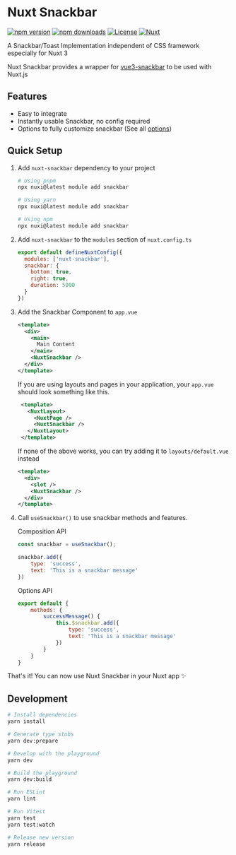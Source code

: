 # Nuxt Snackbar

[![npm version][npm-version-src]][npm-version-href]
[![npm downloads][npm-downloads-src]][npm-downloads-href]
[![License][license-src]][license-href]
[![Nuxt][nuxt-src]][nuxt-href]

A Snackbar/Toast Implementation independent of CSS framework especially for Nuxt 3

Nuxt Snackbar provides a wrapper for [vue3-snackbar](https://github.com/craigrileyuk/vue3-snackbar) to be used with Nuxt.js

<!-- - [📖 &nbsp;Documentation](https://example.com) -->

## Features
- Easy to integrate
- Instantly usable Snackbar, no config required
- Options to fully customize snackbar (See all [options](https://github.com/craigrileyuk/vue3-snackbar#props))

## Quick Setup

1. Add `nuxt-snackbar` dependency to your project

    ```bash
    # Using pnpm
    npx nuxi@latest module add snackbar

    # Using yarn
    npx nuxi@latest module add snackbar

    # Using npm
    npx nuxi@latest module add snackbar
    ```

2. Add `nuxt-snackbar` to the `modules` section of `nuxt.config.ts`

    ```js
    export default defineNuxtConfig({
      modules: ['nuxt-snackbar'],
      snackbar: {
        bottom: true,
        right: true,
        duration: 5000
      }
    })
    ```

3. Add the Snackbar Component to `app.vue`

    ```xml
    <template>
      <div>
        <main>
          Main Content
        </main>
        <NuxtSnackbar />
      </div>
    </template>
    ```

   If you are using layouts and pages in your application, your `app.vue` should look something like this.

   ```xml
    <template>
      <NuxtLayout>
        <NuxtPage />
        <NuxtSnackbar />
      </NuxtLayout>
    </template>
   ```
   
   If none of the above works, you can try adding it to `layouts/default.vue` instead
   
    ```xml
    <template>
      <div>
        <slot />
        <NuxtSnackbar />
      </div>
    </template>
    ```

5. Call `useSnackbar()` to use snackbar methods and features.

    Composition API
    ```js
    const snackbar = useSnackbar();

    snackbar.add({
        type: 'success',
        text: 'This is a snackbar message'
    })
    ```

    Options API
    ```js
    export default {
        methods: {
            successMessage() {
                this.$snackbar.add({
                    type: 'success',
                    text: 'This is a snackbar message'
                })
            }
        }
    }
    ```

That's it! You can now use Nuxt Snackbar in your Nuxt app ✨

## Development

```bash
# Install dependencies
yarn install

# Generate type stubs
yarn dev:prepare

# Develop with the playground
yarn dev

# Build the playground
yarn dev:build

# Run ESLint
yarn lint

# Run Vitest
yarn test
yarn test:watch

# Release new version
yarn release
```

<!-- Badges -->

[npm-version-src]: https://img.shields.io/npm/v/nuxt-snackbar/latest.svg?style=flat&colorA=18181B&colorB=28CF8D
[npm-version-href]: https://npmjs.com/package/nuxt-snackbar
[npm-downloads-src]: https://img.shields.io/npm/dm/nuxt-snackbar.svg?style=flat&colorA=18181B&colorB=28CF8D
[npm-downloads-href]: https://npmjs.com/package/nuxt-snackbar
[license-src]: https://img.shields.io/npm/l/nuxt-snackbar.svg?style=flat&colorA=18181B&colorB=28CF8D
[license-href]: https://npmjs.com/package/nuxt-snackbar
[nuxt-src]: https://img.shields.io/badge/Nuxt-18181B?logo=nuxt.js
[nuxt-href]: https://nuxt.com
